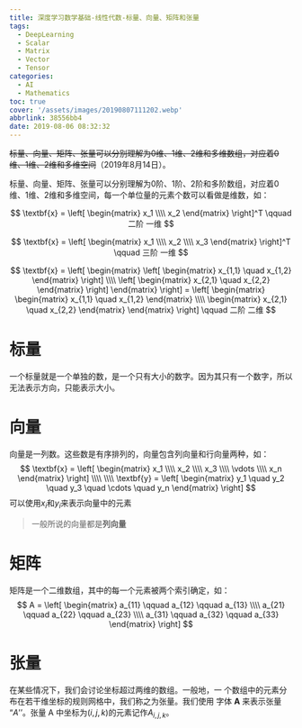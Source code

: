 ```yaml
---
title: 深度学习数学基础-线性代数-标量、向量、矩阵和张量
tags:
  - DeepLearning
  - Scalar
  - Matrix
  - Vector
  - Tensor
categories:
  - AI
  - Mathematics
toc: true
cover: '/assets/images/20190807111202.webp'
abbrlink: 38556bb4
date: 2019-08-06 08:32:32
---
```


~~标量、向量、矩阵、张量可以分别理解为0维、1维、2维和多维数组，对应着0维、1维、2维和多维空间~~（2019年8月14日）。

标量、向量、矩阵、张量可以分别理解为0阶、1阶、2阶和多阶数组，对应着0维、1维、2维和多维空间，每一个单位量的元素个数可以看做是维数，如：

<!-- more -->
$$
\textbf{x} =
\left[
\begin{matrix}
x_1 \\\\
x_2
\end{matrix}
\right]^T \qquad 二阶 一维
$$

$$
\textbf{x} =
\left[
\begin{matrix}
x_1 \\\\
x_2 \\\\
x_3
\end{matrix}
\right]^T \qquad 三阶 一维
$$

$$
\textbf{x} =
\left[
\begin{matrix}
\left[
\begin{matrix}
x_{1,1} \quad
x_{1,2}
\end{matrix}
\right] \\\\
\left[
\begin{matrix}
x_{2,1} \quad
x_{2,2}
\end{matrix}
\right]
\end{matrix}
\right] = \left[
\begin{matrix}
\begin{matrix}
x_{1,1} \quad
x_{1,2}
\end{matrix} \\\\
\begin{matrix}
x_{2,1} \quad
x_{2,2}
\end{matrix}
\end{matrix}
\right]  \qquad 二阶 二维
$$

# 标量

一个标量就是一个单独的数，是一个只有大小的数字。因为其只有一个数字，所以无法表示方向，只能表示大小。

# 向量

向量是一列数。这些数是有序排列的，向量包含列向量和行向量两种，如：
$$
\textbf{x} =
\left[
\begin{matrix}
x_1 \\\\
x_2 \\\\
x_3 \\\\
\vdots \\\\
x_n
\end{matrix}
\right]
\\\\
\\\\
\textbf{y} =
\left[
\begin{matrix}
y_1 \quad y_2 \quad y_3 \quad \cdots \quad y_n
\end{matrix}
\right]
$$
可以使用$x_i$和$y_i$来表示向量中的元素

> 一般所说的向量都是**列向量**

# 矩阵

矩阵是一个二维数组，其中的每一个元素被两个索引确定，如：
$$
A = \left[
\begin{matrix}
a_{11} \qquad a_{12} \qquad a_{13} \\\\
a_{21} \qquad a_{22} \qquad a_{23} \\\\
a_{31} \qquad a_{32} \qquad a_{33}
\end{matrix}
\right]
$$

# 张量

在某些情况下，我们会讨论坐标超过两维的数组。一般地，一 个数组中的元素分布在若干维坐标的规则网格中，我们称之为张量。我们使用
字体 $\textbf{A}$ 来表示张量 “$\textit{A}$’’。张量 A 中坐标为$(i,j,k)$的元素记作$\textit{A}_{i,j,k}$。
